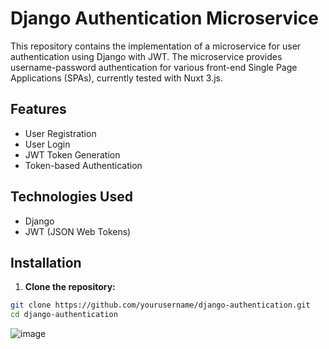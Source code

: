 # Django Authentication Microservice

This repository contains the implementation of a microservice for user authentication using Django with JWT. The microservice provides username-password authentication for various front-end Single Page Applications (SPAs), currently tested with Nuxt 3.js.

## Features

- User Registration
- User Login
- JWT Token Generation
- Token-based Authentication

## Technologies Used

- Django
- JWT (JSON Web Tokens)

## Installation

1. **Clone the repository:**

```bash
git clone https://github.com/yourusername/django-authentication.git
cd django-authentication
```
![image](https://github.com/user-attachments/assets/62e467b2-e6c9-4cdc-aa96-f34885e1f2e6)

